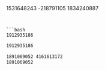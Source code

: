 



```bash
```


```html
```











```js


```






1531648243
-218791105
1834240887
```


```bash
1912935186
```


```bash
1912935186
```


```bash
1891069052 4161613172
1891069052
```








